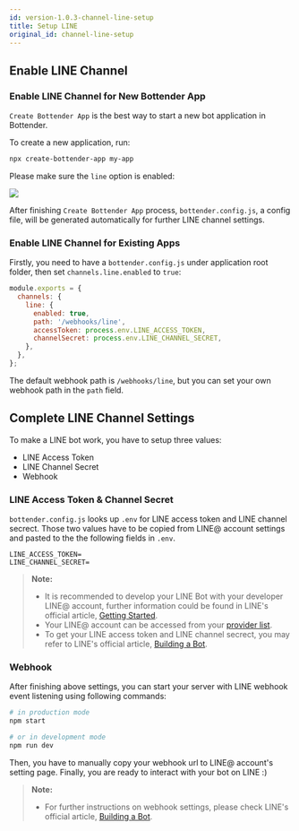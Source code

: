 ```yaml
---
id: version-1.0.3-channel-line-setup
title: Setup LINE
original_id: channel-line-setup
---
```


## Enable LINE Channel

### Enable LINE Channel for New Bottender App

`Create Bottender App` is the best way to start a new bot application in Bottender.

To create a new application, run:

```sh
npx create-bottender-app my-app
```

Please make sure the `line` option is enabled:

![](https://user-images.githubusercontent.com/3382565/67851224-f2b7f200-fb44-11e9-9ccb-afd7eee74b00.png)

After finishing `Create Bottender App` process, `bottender.config.js`, a config file, will be generated automatically for further LINE channel settings.

### Enable LINE Channel for Existing Apps

Firstly, you need to have a `bottender.config.js` under application root folder, then set `channels.line.enabled` to `true`:

```js
module.exports = {
  channels: {
    line: {
      enabled: true,
      path: '/webhooks/line',
      accessToken: process.env.LINE_ACCESS_TOKEN,
      channelSecret: process.env.LINE_CHANNEL_SECRET,
    },
  },
};
```

The default webhook path is `/webhooks/line`, but you can set your own webhook path in the `path` field.

## Complete LINE Channel Settings

To make a LINE bot work, you have to setup three values:

- LINE Access Token
- LINE Channel Secret
- Webhook

### LINE Access Token & Channel Secret

`bottender.config.js` looks up `.env` for LINE access token and LINE channel secrect. Those two values have to be copied from LINE@ account settings and pasted to the the following fields in `.env`.

```
LINE_ACCESS_TOKEN=
LINE_CHANNEL_SECRET=
```

> **Note:**
>
> - It is recommended to develop your LINE Bot with your developer LINE@ account, further information could be found in LINE's official article, [Getting Started](https://developers.line.biz/en/docs/messaging-api/getting-started/).
> - Your LINE@ account can be accessed from your [provider list](https://developers.line.biz/console/).
> - To get your LINE access token and LINE channel secrect, you may refer to LINE's official article, [Building a Bot](https://developers.line.biz/en/docs/messaging-api/building-bot/).

### Webhook

After finishing above settings, you can start your server with LINE webhook event listening using following commands:

```sh
# in production mode
npm start

# or in development mode
npm run dev
```

Then, you have to manually copy your webhook url to LINE@ account's setting page. Finally, you are ready to interact with your bot on LINE :)

> **Note:**
>
> - For further instructions on webhook settings, please check LINE's official article, [Building a Bot](https://developers.line.biz/en/docs/messaging-api/building-bot/).
